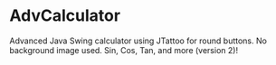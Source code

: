# AdvCalculator
Advanced Java Swing calculator using JTattoo for round buttons.  No background image used.  Sin, Cos, Tan, and more (version 2)!

